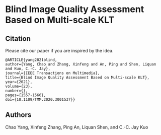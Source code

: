 # Blind Image Quality Assessment Based on Multi-scale KLT


## Citation

Please cite our paper if you are inspired by the idea.

```
@ARTICLE{yang2021blind,
author={Yang, Chao and Zhang, Xinfeng and An, Ping and Shen, Liquan and Kuo, C.-C. Jay},
journal={IEEE Transactions on Multimedia}, 
title={Blind Image Quality Assessment Based on Multi-scale KLT}, 
year={2021},
volume={23},
number={},
pages={1557-1566},
doi={10.1109/TMM.2020.3001537}}
```

## Authors

Chao Yang, Xinfeng Zhang, Ping An, Liquan Shen, and C.-C. Jay Kuo
